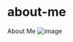 # about-me
About Me
![image](https://user-images.githubusercontent.com/86983570/200881436-32a630d9-022a-4818-a62f-30afca326e58.png)
